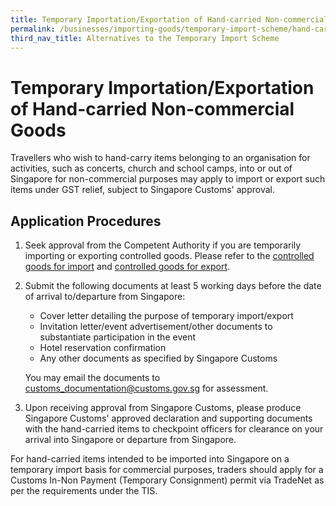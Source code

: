 ```yaml
---
title: Temporary Importation/Exportation of Hand-carried Non-commercial Goods
permalink: /businesses/importing-goods/temporary-import-scheme/hand-carried-nc-goods
third_nav_title: Alternatives to the Temporary Import Scheme
---
```


# Temporary Importation/Exportation of Hand-carried Non-commercial Goods

Travellers who wish to hand-carry items belonging to an organisation for activities, such as concerts, church and school camps, into or out of Singapore for non-commercial purposes may apply to import or export such items under GST relief, subject to Singapore Customs' approval.

## Application Procedures

1.  Seek approval from the Competent Authority if you are temporarily importing or exporting controlled goods. Please refer to the  [controlled goods for import](/businesses/importing-goods/controlled-and-prohibited-goods-for-import)  and  [controlled goods for export](/businesses/exporting-goods/controlled-and-prohibited-goods-for-export).
2.  Submit the following documents at least 5 working days before the date of arrival to/departure from Singapore:
    
    -   Cover letter detailing the purpose of temporary import/export
    -   Invitation letter/event advertisement/other documents to substantiate participation in the event
    -   Hotel reservation confirmation
    -   Any other documents as specified by Singapore Customs
    
    You may email the documents to [customs_documentation@customs.gov.sg](mailto:customs_documentation@customs.gov.sg) for assessment.
    
3.  Upon receiving approval from Singapore Customs, please produce Singapore Customs' approved declaration and supporting documents with the hand-carried items to checkpoint officers for clearance on your arrival into Singapore or departure from Singapore.

For hand-carried items intended to be imported into Singapore on a temporary import basis for commercial purposes, traders should apply for a Customs In-Non Payment (Temporary Consignment) permit via TradeNet  as per the requirements under the TIS.
